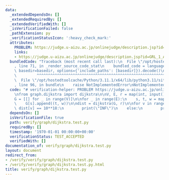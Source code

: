 ```yaml
---
data:
  _extendedDependsOn: []
  _extendedRequiredBy: []
  _extendedVerifiedWith: []
  _isVerificationFailed: false
  _pathExtension: py
  _verificationStatusIcon: ':heavy_check_mark:'
  attributes:
    PROBLEM: https://judge.u-aizu.ac.jp/onlinejudge/description.jsp?id=GRL_1_A
    links:
    - https://judge.u-aizu.ac.jp/onlinejudge/description.jsp?id=GRL_1_A
  bundledCode: "Traceback (most recent call last):\n  File \"/opt/hostedtoolcache/Python/3.11.1/x64/lib/python3.11/site-packages/onlinejudge_verify/documentation/build.py\"\
    , line 71, in _render_source_code_stat\n    bundled_code = language.bundle(stat.path,\
    \ basedir=basedir, options={'include_paths': [basedir]}).decode()\n          \
    \         ^^^^^^^^^^^^^^^^^^^^^^^^^^^^^^^^^^^^^^^^^^^^^^^^^^^^^^^^^^^^^^^^^^^^^^^^^^^^^^^^^\n\
    \  File \"/opt/hostedtoolcache/Python/3.11.1/x64/lib/python3.11/site-packages/onlinejudge_verify/languages/python.py\"\
    , line 96, in bundle\n    raise NotImplementedError\nNotImplementedError\n"
  code: "# verification-helper: PROBLEM https://judge.u-aizu.ac.jp/onlinejudge/description.jsp?id=GRL_1_A\n\
    \nfrom graph.dijkstra import dijkstra\n\nV, E, r = map(int, input().split())\n\
    G = [[] for _ in range(V)]\n\nfor _ in range(E):\n    s, t, w = map(int, input().split())\n\
    \    G[s].append((t, w))\n\ndist = dijkstra(G, r)\n\nfor v in range(V):\n    if\
    \ dist[v] == 10**18:\n        print(\"INF\")\n    else:\n        print(dist[v])\n"
  dependsOn: []
  isVerificationFile: true
  path: verify/graph/dijkstra.test.py
  requiredBy: []
  timestamp: '1970-01-01 00:00:00+00:00'
  verificationStatus: TEST_ACCEPTED
  verifiedWith: []
documentation_of: verify/graph/dijkstra.test.py
layout: document
redirect_from:
- /verify/verify/graph/dijkstra.test.py
- /verify/verify/graph/dijkstra.test.py.html
title: verify/graph/dijkstra.test.py
---
```

